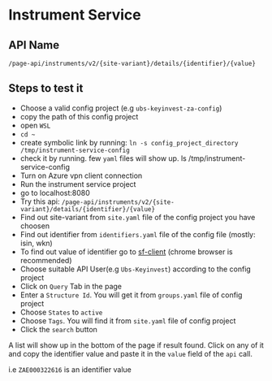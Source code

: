 # Instrument Service

## API Name
~~~
/page-api/instruments/v2/{site-variant}/details/{identifier}/{value}
~~~

## Steps to test it

- Choose a valid config project (e.g `ubs-keyinvest-za-config`)
- copy the path of this config project
- open `WSL` 
- `cd ~`
- create symbolic link by running:
     `ln -s config_project_directory /tmp/instrument-service-config`
- check it by running. few `yaml` files will show up.
    ls /tmp/instrument-service-config
- Turn on Azure vpn client connection
- Run the instrument service project 
- go to localhost:8080
- Try this api: `/page-api/instruments/v2/{site-variant}/details/{identifier}/{value}`
- Find out site-variant from `site.yaml` file of the config project you have choosen
- Find out identifier from `identifiers.yaml` file of the config file (mostly: isin, wkn)
- To find out value of identifier go to [sf-client](https://sf-client.fra1.framework/instrument) (chrome browser is recommended)
-  Choose suitable API User(e.g `Ubs-Keyinvest`) according to the config project
- Click on `Query` Tab in the page
- Enter a `Structure Id`. You will get it from `groups.yaml` file of config project
- Choose `States` to `active`
- Choose `Tags`. You will find it from `site.yaml` file of config project
- Click the `search` button

A list will show up in the bottom of the page if result found. Click on any of it and copy the identifier value and paste it in the `value` field of the `api` call.

i.e `ZAE000322616` is an identifier value
